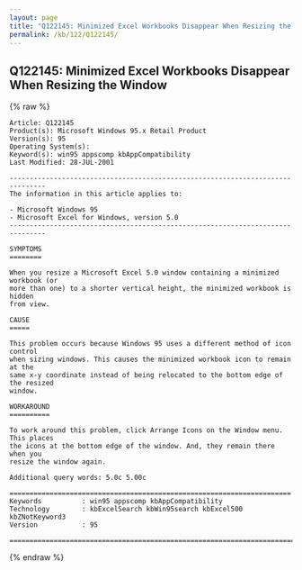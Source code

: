 ```yaml
---
layout: page
title: "Q122145: Minimized Excel Workbooks Disappear When Resizing the Window"
permalink: /kb/122/Q122145/
---
```


## Q122145: Minimized Excel Workbooks Disappear When Resizing the Window

{% raw %}

	Article: Q122145
	Product(s): Microsoft Windows 95.x Retail Product
	Version(s): 95
	Operating System(s): 
	Keyword(s): win95 appscomp kbAppCompatibility
	Last Modified: 28-JUL-2001
	
	-------------------------------------------------------------------------------
	The information in this article applies to:
	
	- Microsoft Windows 95 
	- Microsoft Excel for Windows, version 5.0 
	-------------------------------------------------------------------------------
	
	SYMPTOMS
	========
	
	When you resize a Microsoft Excel 5.0 window containing a minimized workbook (or
	more than one) to a shorter vertical height, the minimized workbook is hidden
	from view.
	
	CAUSE
	=====
	
	This problem occurs because Windows 95 uses a different method of icon control
	when sizing windows. This causes the minimized workbook icon to remain at the
	same x-y coordinate instead of being relocated to the bottom edge of the resized
	window.
	
	WORKAROUND
	==========
	
	To work around this problem, click Arrange Icons on the Window menu. This places
	the icons at the bottom edge of the window. And, they remain there when you
	resize the window again.
	
	Additional query words: 5.0c 5.00c
	
	======================================================================
	Keywords          : win95 appscomp kbAppCompatibility 
	Technology        : kbExcelSearch kbWin95search kbExcel500 kbZNotKeyword3
	Version           : 95
	
	=============================================================================
	

{% endraw %}
